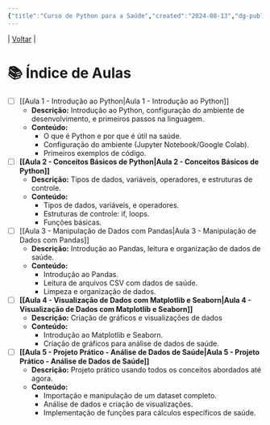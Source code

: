 ```yaml
---
{"title":"Curso de Python para a Saúde","created":"2024-08-13","dg-publish":true,"tags":["pessoal/estudos","pessoal/quaseumdev","python","roteiro"],"permalink":"/1-minha-vida/curso-de-python-para-a-saude/","dgPassFrontmatter":true}
---
```


| [Voltar](index) |
# 📚 Índice de Aulas
- [ ] [[Aula 1 - Introdução ao Python\|Aula 1 - Introdução ao Python]]
    - **Descrição:** Introdução ao Python, configuração do ambiente de desenvolvimento, e primeiros passos na linguagem.
    - **Conteúdo:**
        - O que é Python e por que é útil na saúde.
        - Configuração do ambiente (Jupyter Notebook/Google Colab).
        - Primeiros exemplos de código.
- [ ] **[[Aula 2 - Conceitos Básicos de Python\|Aula 2 - Conceitos Básicos de Python]]**
    - **Descrição:** Tipos de dados, variáveis, operadores, e estruturas de controle.
    - **Conteúdo:**
        - Tipos de dados, variáveis, e operadores.
        - Estruturas de controle: if, loops.
        - Funções básicas.
- [ ] [[Aula 3 - Manipulação de Dados com Pandas\|Aula 3 - Manipulação de Dados com Pandas]]
    - **Descrição:** Introdução ao Pandas, leitura e organização de dados de saúde.
    - **Conteúdo:**
        - Introdução ao Pandas.
        - Leitura de arquivos CSV com dados de saúde.
        - Limpeza e organização de dados.
- [ ] **[[Aula 4 - Visualização de Dados com Matplotlib e Seaborn\|Aula 4 - Visualização de Dados com Matplotlib e Seaborn]]**
    - **Descrição:** Criação de gráficos e visualizações de dados
    - **Conteúdo:**
        - Introdução ao Matplotlib e Seaborn.
        - Criação de gráficos para análise de dados de saúde.
- [ ] **[[Aula 5 - Projeto Prático - Análise de Dados de Saúde\|Aula 5 - Projeto Prático - Análise de Dados de Saúde]]**
    - **Descrição:** Projeto prático usando todos os conceitos abordados até agora.
    - **Conteúdo:**
        - Importação e manipulação de um dataset completo.
        - Análise de dados e criação de visualizações.
        - Implementação de funções para cálculos específicos de saúde.